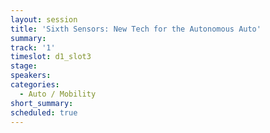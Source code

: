 ```yaml
---
layout: session
title: 'Sixth Sensors: New Tech for the Autonomous Auto'
summary:
track: '1'
timeslot: d1_slot3
stage:
speakers:
categories:
  - Auto / Mobility
short_summary: 
scheduled: true
---
```


